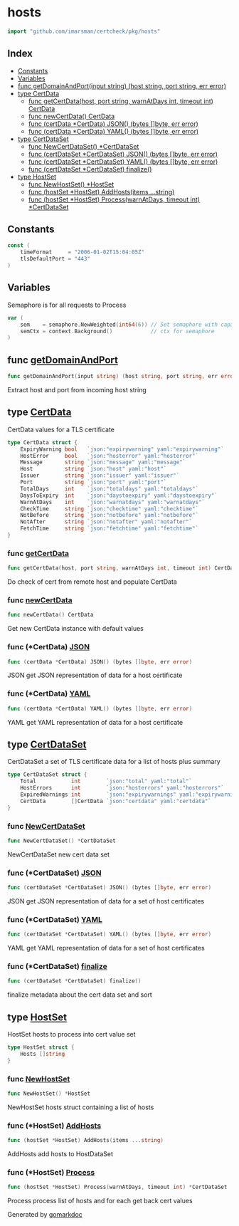 <!-- Code generated by gomarkdoc. DO NOT EDIT -->

# hosts

```go
import "github.com/imarsman/certcheck/pkg/hosts"
```

## Index

- [Constants](<#constants>)
- [Variables](<#variables>)
- [func getDomainAndPort(input string) (host string, port string, err error)](<#func-getdomainandport>)
- [type CertData](<#type-certdata>)
  - [func getCertData(host, port string, warnAtDays int, timeout int) CertData](<#func-getcertdata>)
  - [func newCertData() CertData](<#func-newcertdata>)
  - [func (certData *CertData) JSON() (bytes []byte, err error)](<#func-certdata-json>)
  - [func (certData *CertData) YAML() (bytes []byte, err error)](<#func-certdata-yaml>)
- [type CertDataSet](<#type-certdataset>)
  - [func NewCertDataSet() *CertDataSet](<#func-newcertdataset>)
  - [func (certDataSet *CertDataSet) JSON() (bytes []byte, err error)](<#func-certdataset-json>)
  - [func (certDataSet *CertDataSet) YAML() (bytes []byte, err error)](<#func-certdataset-yaml>)
  - [func (certDataSet *CertDataSet) finalize()](<#func-certdataset-finalize>)
- [type HostSet](<#type-hostset>)
  - [func NewHostSet() *HostSet](<#func-newhostset>)
  - [func (hostSet *HostSet) AddHosts(items ...string)](<#func-hostset-addhosts>)
  - [func (hostSet *HostSet) Process(warnAtDays, timeout int) *CertDataSet](<#func-hostset-process>)


## Constants

```go
const (
    timeFormat     = "2006-01-02T15:04:05Z"
    tlsDefaultPort = "443"
)
```

## Variables

Semaphore is for all requests to Process

```go
var (
    sem    = semaphore.NewWeighted(int64(6)) // Set semaphore with capacity
    semCtx = context.Background()            // ctx for semaphore
)
```

## func [getDomainAndPort](<https://github.com/imarsman/certcheck/blob/main/pkg/hosts/hosts.go#L225>)

```go
func getDomainAndPort(input string) (host string, port string, err error)
```

Extract host and port from incoming host string

## type [CertData](<https://github.com/imarsman/certcheck/blob/main/pkg/hosts/hosts.go#L29-L43>)

CertData values for a TLS certificate

```go
type CertData struct {
    ExpiryWarning bool   `json:"expirywarning" yaml:"expirywarning"`
    HostError     bool   `json:"hosterror" yaml:"hosterror"`
    Message       string `json:"message" yaml:"message"`
    Host          string `json:"host" yaml:"host"`
    Issuer        string `json:"issuer" yaml:"issuer"`
    Port          string `json:"port" yaml:"port"`
    TotalDays     int    `json:"totaldays" yaml:"totaldays"`
    DaysToExpiry  int    `json:"daystoexpiry" yaml:"daystoexpiry"`
    WarnAtDays    int    `json:"warnatdays" yaml:"warnatdays"`
    CheckTime     string `json:"checktime" yaml:"checktime"`
    NotBefore     string `json:"notbefore" yaml:"notbefore"`
    NotAfter      string `json:"notafter" yaml:"notafter"`
    FetchTime     string `json:"fetchtime" yaml:"fetchtime"`
}
```

### func [getCertData](<https://github.com/imarsman/certcheck/blob/main/pkg/hosts/hosts.go#L255>)

```go
func getCertData(host, port string, warnAtDays int, timeout int) CertData
```

Do check of cert from remote host and populate CertData

### func [newCertData](<https://github.com/imarsman/certcheck/blob/main/pkg/hosts/hosts.go#L46>)

```go
func newCertData() CertData
```

Get new CertData instance with default values

### func \(\*CertData\) [JSON](<https://github.com/imarsman/certcheck/blob/main/pkg/hosts/hosts.go#L88>)

```go
func (certData *CertData) JSON() (bytes []byte, err error)
```

JSON get JSON representation of data for a host certificate

### func \(\*CertData\) [YAML](<https://github.com/imarsman/certcheck/blob/main/pkg/hosts/hosts.go#L98>)

```go
func (certData *CertData) YAML() (bytes []byte, err error)
```

YAML get YAML representation of data for a host certificate

## type [CertDataSet](<https://github.com/imarsman/certcheck/blob/main/pkg/hosts/hosts.go#L56-L61>)

CertDataSet a set of TLS certificate data for a list of hosts plus summary

```go
type CertDataSet struct {
    Total           int        `json:"total" yaml:"total"`
    HostErrors      int        `json:"hosterrors" yaml:"hosterrors"`
    ExpiredWarnings int        `json:"expirywarnings" yaml:"expirywarnings"`
    CertData        []CertData `json:"certdata" yaml:"certdata"`
}
```

### func [NewCertDataSet](<https://github.com/imarsman/certcheck/blob/main/pkg/hosts/hosts.go#L64>)

```go
func NewCertDataSet() *CertDataSet
```

NewCertDataSet new cert data set

### func \(\*CertDataSet\) [JSON](<https://github.com/imarsman/certcheck/blob/main/pkg/hosts/hosts.go#L107>)

```go
func (certDataSet *CertDataSet) JSON() (bytes []byte, err error)
```

JSON get JSON representation of data for a set of host certificates

### func \(\*CertDataSet\) [YAML](<https://github.com/imarsman/certcheck/blob/main/pkg/hosts/hosts.go#L117>)

```go
func (certDataSet *CertDataSet) YAML() (bytes []byte, err error)
```

YAML get YAML representation of data for a set of host certificates

### func \(\*CertDataSet\) [finalize](<https://github.com/imarsman/certcheck/blob/main/pkg/hosts/hosts.go#L72>)

```go
func (certDataSet *CertDataSet) finalize()
```

finalize metadata about the cert data set and sort

## type [HostSet](<https://github.com/imarsman/certcheck/blob/main/pkg/hosts/hosts.go#L126-L128>)

HostSet hosts to process into cert value set

```go
type HostSet struct {
    Hosts []string
}
```

### func [NewHostSet](<https://github.com/imarsman/certcheck/blob/main/pkg/hosts/hosts.go#L136>)

```go
func NewHostSet() *HostSet
```

NewHostSet hosts struct containing a list of hosts

### func \(\*HostSet\) [AddHosts](<https://github.com/imarsman/certcheck/blob/main/pkg/hosts/hosts.go#L131>)

```go
func (hostSet *HostSet) AddHosts(items ...string)
```

AddHosts add hosts to HostDataSet

### func \(\*HostSet\) [Process](<https://github.com/imarsman/certcheck/blob/main/pkg/hosts/hosts.go#L149>)

```go
func (hostSet *HostSet) Process(warnAtDays, timeout int) *CertDataSet
```

Process process list of hosts and for each get back cert values



Generated by [gomarkdoc](<https://github.com/princjef/gomarkdoc>)
